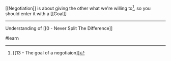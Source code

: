 [[Negotiation]] is about giving the other what we're willing to[^1], so you should enter it with a [[Goal]]

---

Understanding of [[0 - Never Split The Difference]]

#learn

[^1]: [[13 - The goal of a negotiaion]]
